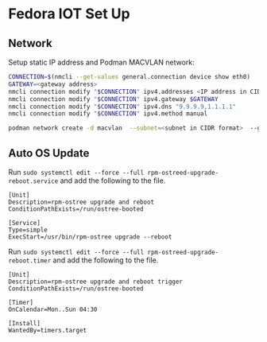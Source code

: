 # Fedora IOT Set Up

## Network

Setup static IP address and Podman MACVLAN network:

```sh
CONNECTION=$(nmcli --get-values general.connection device show eth0)
GATEWAY=<gateway address>
nmcli connection modify "$CONNECTION" ipv4.addresses <IP address in CIDR format>
nmcli connection modify "$CONNECTION" ipv4.gateway $GATEWAY
nmcli connection modify "$CONNECTION" ipv4.dns "9.9.9.9,1.1.1.1"
nmcli connection modify "$CONNECTION" ipv4.method manual

podman network create -d macvlan  --subnet=<subnet in CIDR format>  --gateway=$GATEWAY -o parent=eth0 home
```

## Auto OS Update

Run `sudo systemctl edit --force --full rpm-ostreed-upgrade-reboot.service` and add the following to the file.

```
[Unit]
Description=rpm-ostree upgrade and reboot
ConditionPathExists=/run/ostree-booted

[Service]
Type=simple
ExecStart=/usr/bin/rpm-ostree upgrade --reboot
```

Run `sudo systemctl edit --force --full rpm-ostreed-upgrade-reboot.timer` and add the following to the file.

```
[Unit]
Description=rpm-ostree upgrade and reboot trigger
ConditionPathExists=/run/ostree-booted

[Timer]
OnCalendar=Mon..Sun 04:30

[Install]
WantedBy=timers.target
```
